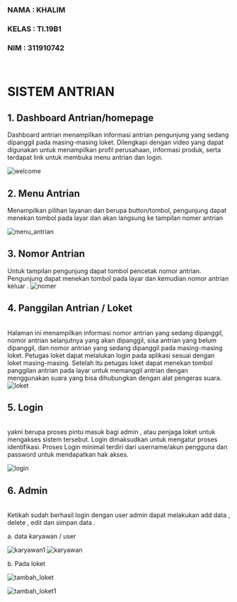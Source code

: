 ### NAMA : KHALIM <br />
### KELAS : TI.19B1 <br />
### NIM : 311910742<br /> 

<br>

# SISTEM ANTRIAN

## 1.	Dashboard Antrian/homepage

Dashboard antrian menampilkan informasi antrian pengunjung yang sedang dipanggil pada masing-masing loket. Dilengkapi dengan video yang dapat digunakan untuk menampilkan profil perusahaan, informasi produk, serta terdapat link untuk membuka menu antrian dan login.

![welcome](https://user-images.githubusercontent.com/81312138/126308551-c0daddb2-2b08-4e37-b6d5-07eac786d34f.jpeg)






## 2.	Menu Antrian 

Menampilkan pilihan layanan dan berupa button/tombol, pengunjung dapat menekan tombol pada layar dan akan langsung ke tampilan nomer antrian


![menu_antrian](https://user-images.githubusercontent.com/81312138/126308627-1a105cc1-1ab7-42dd-b509-dd78107f7ddd.jpeg)





## 3.	Nomor Antrian

Untuk tampilan pengunjung dapat tombol pencetak nomor antrian. Pengunjung dapat menekan tombol pada layar dan kemudian nomor antrian keluar .
![nomer](https://user-images.githubusercontent.com/81312138/126308670-3c1af11b-4d2a-48d8-8aae-d9a687949ea5.png)







## 4.	Panggilan Antrian / Loket 

<br> Halaman ini menampilkan informasi nomor antrian yang sedang dipanggil, nomor antrian selanjutnya yang akan dipanggil, sisa antrian yang belum dipanggil, dan nomor antrian yang sedang dipanggil pada masing-masing loket. Petugas loket dapat melalukan login pada aplikasi sesuai dengan loket masing-masing. Setelah itu petugas loket dapat menekan tombol panggilan antrian pada layar untuk memanggil antrian dengan menggunakan suara yang bisa dihubungkan dengan alat pengeras suara. 
![loket](https://user-images.githubusercontent.com/81312138/126308694-dbf1cec7-0b63-404b-8622-d5cab664635f.png)












## 5.	Login
<br> yakni berupa proses pintu masuk bagi admin , atau penjaga loket  untuk mengakses sistem tersebut. Login dimaksudkan untuk mengatur proses identifikasi. Proses Login minimal terdiri dari username/akun pengguna dan password untuk mendapatkan hak akses.

![login](https://user-images.githubusercontent.com/81312138/126308723-bf5f2bed-7298-4bee-886a-9d9cabf6a338.png)












## 6.	Admin

<br> Ketikah sudah berhasil login dengan user admin dapat melakukan add data , delete , edit dan simpan data . 

a.	data karyawan / user

![karyawan1](https://user-images.githubusercontent.com/81312138/126308764-5388a2eb-582d-41b2-9efb-d07bfd40606d.png)
![karyawan](https://user-images.githubusercontent.com/81312138/126308751-35b9545b-d449-4054-be1b-5867161e38c8.png)







b.	Pada loket

![tambah_loket](https://user-images.githubusercontent.com/81312138/126308831-318ed2c8-3b0b-4757-8dec-bbfa121afad4.png)

![tambah_loket1](https://user-images.githubusercontent.com/81312138/126308824-82195c7a-4692-464b-b886-af6a349b273b.png)
